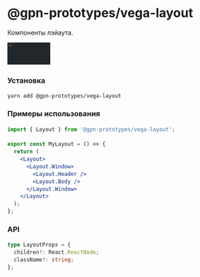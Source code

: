 # @gpn-prototypes/vega-layout

Компоненты лэйаута.

<img src="docs/pic-1.png" height="50">

### Установка

```
yarn add @gpn-prototypes/vega-layout
```

### Примеры использования

```jsx
import { Layout } from '@gpn-prototypes/vega-layout';

export const MyLayout = () => {
  return (
    <Layout>
      <Layout.Window>
        <Layout.Header />
        <Layout.Body />
      </Layout.Window>
    </Layout>
  );
};
```

### API

```ts
type LayoutProps = {
  children?: React.ReactNode;
  className?: string;
};
```
